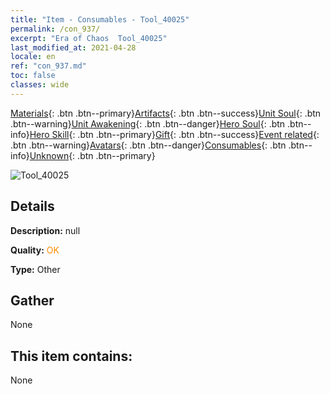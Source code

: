 ```yaml
---
title: "Item - Consumables - Tool_40025"
permalink: /con_937/
excerpt: "Era of Chaos  Tool_40025"
last_modified_at: 2021-04-28
locale: en
ref: "con_937.md"
toc: false
classes: wide
---
```

 [Materials](/Items/){: .btn .btn--primary}[Artifacts](/Items/Artifacts/){: .btn .btn--success}[Unit Soul](/Items/UnitSoul/){: .btn .btn--warning}[Unit Awakening](/Items/UnitAwakening/){: .btn .btn--danger}[Hero Soul](/Items/HeroSoul/){: .btn .btn--info}[Hero Skill](/Items/HeroSkill/){: .btn .btn--primary}[Gift](/Items/Gift/){: .btn .btn--success}[Event related](/Items/Events/){: .btn .btn--warning}[Avatars](/Items/Avatars/){: .btn .btn--danger}[Consumables](/Items/Consumables/){: .btn .btn--info}[Unknown](/Items/Unknown/){: .btn .btn--primary}

 ![Tool_40025](/images/t/i_40025.png)

## Details
 **Description:** null

 **Quality:** <span style="color: #FF8C00">OK</span>

 **Type:** Other

## Gather

  None

## This item contains:

  None

